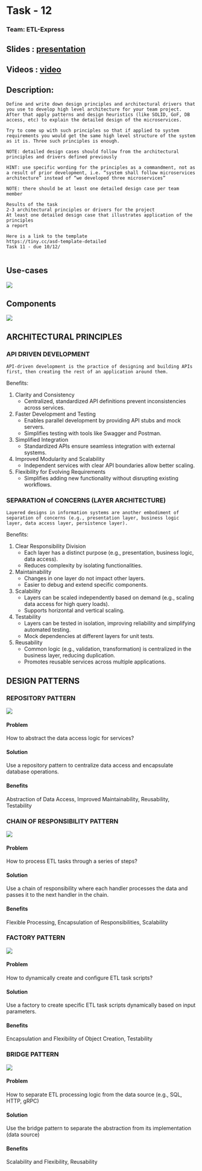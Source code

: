 # Task - 12
### Team: ETL-Express

## Slides : [presentation](https://docs.google.com/presentation/d/1vhCtnIIT0kSvNEaIVmzJJqK83QdTSXgVF6MRLDDw8G0/edit?usp=sharing)
## Videos : [video](https://drive.google.com/file/d/1yEgEvLpF5I9y9Py9MYifrQqDwegukT-L/view?usp=sharing)

## Description:

```
Define and write down design principles and architectural drivers that you use to develop high level architecture for your team project. After that apply patterns and design heuristics (like SOLID, GoF, DB access, etc) to explain the detailed design of the microservices.

Try to come up with such principles so that if applied to system requirements you would get the same high level structure of the system as it is. Three such principles is enough.

NOTE: detailed design cases should follow from the architectural principles and drivers defined previously

HINT: use specific wording for the principles as a commandment, not as a result of prior development, i.e. “system shall follow microservices architecture” instead of “we developed three microservices”

NOTE: there should be at least one detailed design case per team member

Results of the task 
2-3 architectural principles or drivers for the project
At least one detailed design case that illustrates application of the principles
a report 

Here is a link to the template
https://tiny.cc/asd-template-detailed 
Task 11 - due 10/12/


```

## Use-cases

![](diagrams/use-cases.png)


## Components

![](diagrams/components.png)


## ARCHITECTURAL PRINCIPLES

### API DRIVEN DEVELOPMENT

```
API-driven development is the practice of designing and building APIs first, then creating the rest of an application around them.
```

Benefits:

1. Clarity and Consistency
    - Centralized, standardized API definitions prevent inconsistencies across services.
2. Faster Development and Testing
    - Enables parallel development by providing API stubs and mock servers.
    - Simplifies testing with tools like Swagger and Postman.
3. Simplified Integration
    - Standardized APIs ensure seamless integration with external systems.
4. Improved Modularity and Scalability
    - Independent services with clear API boundaries allow better scaling.
5. Flexibility for Evolving Requirements
    - Simplifies adding new functionality without disrupting existing workflows.



### SEPARATION of CONCERNS (LAYER ARCHITECTURE)

```
Layered designs in information systems are another embodiment of separation of concerns (e.g., presentation layer, business logic layer, data access layer, persistence layer).
```

Benefits:

1. Clear Responsibility Division
    - Each layer has a distinct purpose (e.g., presentation, business logic, data access).
    - Reduces complexity by isolating functionalities.
2. Maintainability
    - Changes in one layer do not impact other layers.
    - Easier to debug and extend specific components.
3. Scalability
    - Layers can be scaled independently based on demand (e.g., scaling data access for high query loads).
    - Supports horizontal and vertical scaling.
4. Testability
    - Layers can be tested in isolation, improving reliability and simplifying automated testing.
    - Mock dependencies at different layers for unit tests.
5. Reusability
    - Common logic (e.g., validation, transformation) is centralized in the business layer, reducing duplication.
    - Promotes reusable services across multiple applications.

## DESIGN PATTERNS

### REPOSITORY PATTERN

![](diagrams/repository-pattern.png)

#### Problem

How to abstract the data access logic for services?

#### Solution

Use a repository pattern to centralize data access and encapsulate database operations.

#### Benefits

Abstraction of Data Access, Improved Maintainability, Reusability, Testability


### CHAIN OF RESPONSIBILITY PATTERN

![](diagrams/chains-pattern.png)

#### Problem

How to process ETL tasks through a series of steps?

#### Solution

Use a chain of responsibility where each handler processes the data and passes it to the next handler in the chain.

#### Benefits

Flexible Processing, Encapsulation of Responsibilities, Scalability

### FACTORY PATTERN

![](diagrams/factory-pattern.png)

#### Problem

How to dynamically create and configure ETL task scripts?

#### Solution

Use a factory to create specific ETL task scripts dynamically based on input parameters.

#### Benefits

Encapsulation and Flexibility of Object Creation, Testability

### BRIDGE PATTERN

![](diagrams/bridge-pattern.png)

#### Problem

How to separate ETL processing logic from the data source (e.g., SQL, HTTP, gRPC)

#### Solution

Use the bridge pattern to separate the abstraction from its implementation (data source)

#### Benefits

Scalability and Flexibility, Reusability